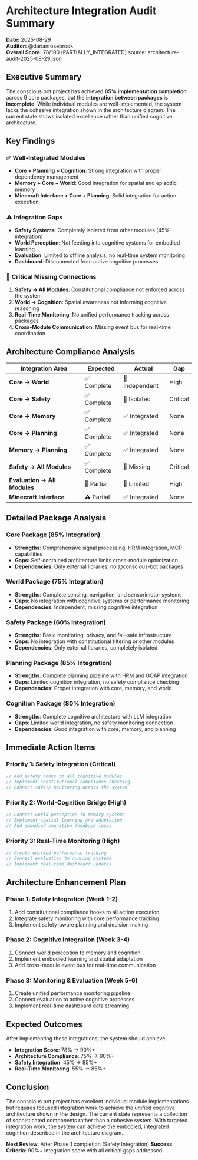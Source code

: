 # Architecture Integration Audit Summary

**Date:** 2025-08-29  
**Auditor:** @darianrosebrook  
**Overall Score:** 78/100 (PARTIALLY_INTEGRATED)
source: architecture-audit-2025-08-29.json

## Executive Summary

The conscious bot project has achieved **85% implementation completion** across 9 core packages, but the **integration between packages is incomplete**. While individual modules are well-implemented, the system lacks the cohesive integration shown in the architecture diagram. The current state shows isolated excellence rather than unified cognitive architecture.

## Key Findings

### ✅ **Well-Integrated Modules**
- **Core + Planning + Cognition**: Strong integration with proper dependency management
- **Memory + Core + World**: Good integration for spatial and episodic memory
- **Minecraft Interface + Core + Planning**: Solid integration for action execution

### ⚠️ **Integration Gaps**
- **Safety Systems**: Completely isolated from other modules (45% integration)
- **World Perception**: Not feeding into cognitive systems for embodied learning
- **Evaluation**: Limited to offline analysis, no real-time system monitoring
- **Dashboard**: Disconnected from active cognitive processes

### 🔴 **Critical Missing Connections**
1. **Safety → All Modules**: Constitutional compliance not enforced across the system
2. **World → Cognition**: Spatial awareness not informing cognitive reasoning
3. **Real-Time Monitoring**: No unified performance tracking across packages
4. **Cross-Module Communication**: Missing event bus for real-time coordination

## Architecture Compliance Analysis

| Integration Area | Expected | Actual | Gap |
|------------------|----------|---------|------|
| **Core → World** | ✅ Complete | 🔴 Independent | High |
| **Core → Safety** | ✅ Complete | 🔴 Isolated | Critical |
| **Core → Memory** | ✅ Complete | ✅ Integrated | None |
| **Core → Planning** | ✅ Complete | ✅ Integrated | None |
| **Memory → Planning** | ✅ Complete | ✅ Integrated | None |
| **Safety → All Modules** | ✅ Complete | 🔴 Missing | Critical |
| **Evaluation → All Modules** | 🔄 Partial | 🔴 Limited | High |
| **Minecraft Interface** | ⚠️ Partial | ✅ Integrated | None |

## Detailed Package Analysis

### **Core Package** (85% Integration)
- **Strengths**: Comprehensive signal processing, HRM integration, MCP capabilities
- **Gaps**: Self-contained architecture limits cross-module optimization
- **Dependencies**: Only external libraries, no @conscious-bot packages

### **World Package** (75% Integration)
- **Strengths**: Complete sensing, navigation, and sensorimotor systems
- **Gaps**: No integration with cognitive systems or performance monitoring
- **Dependencies**: Independent, missing cognitive integration

### **Safety Package** (60% Integration)
- **Strengths**: Basic monitoring, privacy, and fail-safe infrastructure
- **Gaps**: No integration with constitutional filtering or other modules
- **Dependencies**: Only external libraries, completely isolated

### **Planning Package** (85% Integration)
- **Strengths**: Complete planning pipeline with HRM and GOAP integration
- **Gaps**: Limited cognition integration, no safety compliance checking
- **Dependencies**: Proper integration with core, memory, and world

### **Cognition Package** (80% Integration)
- **Strengths**: Complete cognitive architecture with LLM integration
- **Gaps**: Limited world integration, no safety monitoring connection
- **Dependencies**: Good integration with core, memory, and planning

## Immediate Action Items

### **Priority 1: Safety Integration** (Critical)
```typescript
// Add safety hooks to all cognitive modules
// Implement constitutional compliance checking
// Connect safety monitoring across the system
```

### **Priority 2: World-Cognition Bridge** (High)
```typescript
// Connect world perception to memory systems
// Implement spatial learning and adaptation
// Add embodied cognition feedback loops
```

### **Priority 3: Real-Time Monitoring** (High)
```typescript
// Create unified performance tracking
// Connect evaluation to running systems
// Implement real-time dashboard updates
```

## Architecture Enhancement Plan

### **Phase 1: Safety Integration** (Week 1-2)
1. Add constitutional compliance hooks to all action execution
2. Integrate safety monitoring with core performance tracking
3. Implement safety-aware planning and decision making

### **Phase 2: Cognitive Integration** (Week 3-4)
1. Connect world perception to memory and cognition
2. Implement embodied learning and spatial adaptation
3. Add cross-module event bus for real-time communication

### **Phase 3: Monitoring & Evaluation** (Week 5-6)
1. Create unified performance monitoring pipeline
2. Connect evaluation to active cognitive processes
3. Implement real-time dashboard data streaming

## Expected Outcomes

After implementing these integrations, the system should achieve:
- **Integration Score**: 78% → 90%+
- **Architecture Compliance**: 75% → 90%+
- **Safety Integration**: 45% → 85%+
- **Real-Time Monitoring**: 55% → 85%+

## Conclusion

The conscious bot project has excellent individual module implementations but requires focused integration work to achieve the unified cognitive architecture shown in the design. The current state represents a collection of sophisticated components rather than a cohesive system. With targeted integration work, the system can achieve the embodied, integrated cognition described in the architecture diagram.

**Next Review**: After Phase 1 completion (Safety Integration)
**Success Criteria**: 90%+ integration score with all critical gaps addressed
